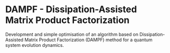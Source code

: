 # DAMPF - Dissipation-Assisted Matrix Product Factorization
Development and simple optimisation of an algorithm based on Dissipation-Assisted Matrix Product Factorization (DAMPF) method for a quantum system evolution dynamics.
